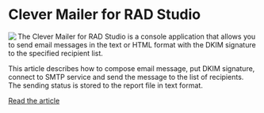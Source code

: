 # Clever Mailer for RAD Studio

<img align="left" src="https://www.clevercomponents.com/articles/article039/CleverMailer.jpg" />

The Clever Mailer for RAD Studio is a console application that allows you to send email messages in the text or HTML format with the DKIM signature to the specified recipient list.

This article describes how to compose email message, put DKIM signature, connect to SMTP service and send the message to the list of recipients. The sending status is stored to the report file in text format.

[Read the article](https://www.clevercomponents.com/articles/article039/)